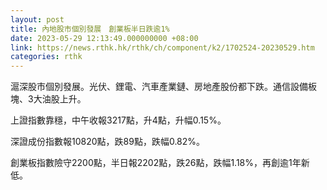 ```yaml
---
layout: post
title: 內地股市個別發展　創業板半日跌逾1%
date: 2023-05-29 12:13:49.000000000 +08:00
link: https://news.rthk.hk/rthk/ch/component/k2/1702524-20230529.htm
categories: rthk
---
```


滬深股市個別發展。光伏、鋰電、汽車產業鏈、房地產股份都下跌。通信設備板塊、3大油股上升。

上證指數靠穩，中午收報3217點，升4點，升幅0.15%。

深證成份指數報10820點，跌89點，跌幅0.82%。

創業板指數險守2200點，半日報2202點，跌26點，跌幅1.18%，再創逾1年新低。
